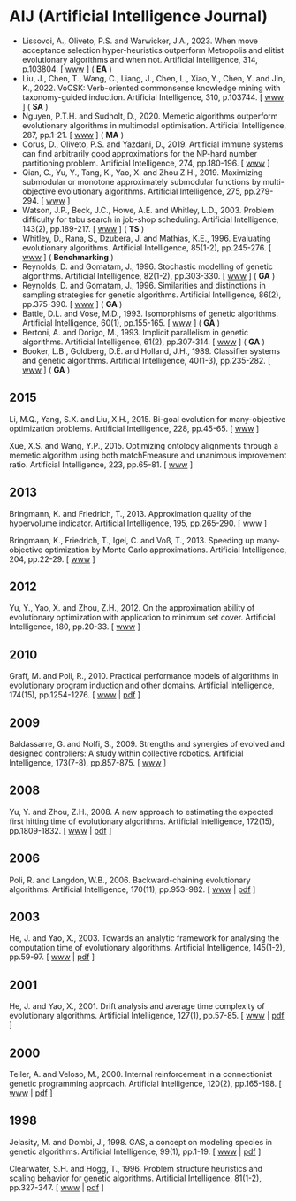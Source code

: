 # AIJ (Artificial Intelligence Journal)

* Lissovoi, A., Oliveto, P.S. and Warwicker, J.A., 2023. When move acceptance selection hyper-heuristics outperform Metropolis and elitist evolutionary algorithms and when not. Artificial Intelligence, 314, p.103804. [ [www](https://www.sciencedirect.com/science/article/pii/S0004370222001448) ] ( **EA** )
* Liu, J., Chen, T., Wang, C., Liang, J., Chen, L., Xiao, Y., Chen, Y. and Jin, K., 2022. VoCSK: Verb-oriented commonsense knowledge mining with taxonomy-guided induction. Artificial Intelligence, 310, p.103744. [ [www](https://www.sciencedirect.com/science/article/pii/S0004370222000844) ] ( **SA** )
* Nguyen, P.T.H. and Sudholt, D., 2020. Memetic algorithms outperform evolutionary algorithms in multimodal optimisation. Artificial Intelligence, 287, pp.1-21. [ [www](https://www.sciencedirect.com/science/article/abs/pii/S0004370220301016) ] ( **MA** )
* Corus, D., Oliveto, P.S. and Yazdani, D., 2019. Artificial immune systems can find arbitrarily good approximations for the NP-hard number partitioning problem. Artificial Intelligence, 274, pp.180-196. [ [www](https://www.sciencedirect.com/science/article/abs/pii/S000437021830345X) ]
* Qian, C., Yu, Y., Tang, K., Yao, X. and Zhou Z.H., 2019. Maximizing submodular or monotone approximately submodular functions by multi-objective evolutionary algorithms. Artificial Intelligence, 275, pp.279-294. [ [www](https://www.sciencedirect.com/science/article/abs/pii/S0004370219301535) ]
* Watson, J.P., Beck, J.C., Howe, A.E. and Whitley, L.D., 2003. Problem difficulty for tabu search in job-shop scheduling. Artificial Intelligence, 143(2), pp.189-217. [ [www](https://www.sciencedirect.com/science/article/pii/S0004370202003636) ] ( **TS** )
* Whitley, D., Rana, S., Dzubera, J. and Mathias, K.E., 1996. Evaluating evolutionary algorithms. Artificial Intelligence, 85(1-2), pp.245-276. [ [www](https://www.sciencedirect.com/science/article/pii/0004370295001247) ] ( **Benchmarking** )
* Reynolds, D. and Gomatam, J., 1996. Stochastic modelling of genetic algorithms. Artificial Intelligence, 82(1-2), pp.303-330. [ [www](https://www.sciencedirect.com/science/article/pii/0004370294000913) ] ( **GA** )
* Reynolds, D. and Gomatam, J., 1996. Similarities and distinctions in sampling strategies for genetic algorithms. Artificial Intelligence, 86(2), pp.375-390. [ [www](https://www.sciencedirect.com/science/article/pii/S000437029600015X) ] ( **GA** )
* Battle, D.L. and Vose, M.D., 1993. Isomorphisms of genetic algorithms. Artificial Intelligence, 60(1), pp.155-165. [ [www](https://www.sciencedirect.com/science/article/abs/pii/000437029390037C) ] ( **GA** )
* Bertoni, A. and Dorigo, M., 1993. Implicit parallelism in genetic algorithms. Artificial Intelligence, 61(2), pp.307-314. [ [www](https://www.sciencedirect.com/science/article/abs/pii/000437029390071I) ] ( **GA** )
* Booker, L.B., Goldberg, D.E. and Holland, J.H., 1989. Classifier systems and genetic algorithms. Artificial Intelligence, 40(1-3), pp.235-282. [ [www](https://www.sciencedirect.com/science/article/abs/pii/0004370289900507) ] ( **GA** )

## 2015

Li, M.Q., Yang, S.X. and Liu, X.H., 2015. Bi-goal evolution for many-objective optimization problems. Artificial Intelligence, 228, pp.45-65. [ [www](https://www.sciencedirect.com/science/article/pii/S0004370215000995) ]

Xue, X.S. and Wang, Y.P., 2015. Optimizing ontology alignments through a memetic algorithm using both matchFmeasure and unanimous improvement ratio. Artificial Intelligence, 223, pp.65-81. [ [www](https://www.sciencedirect.com/science/article/pii/S0004370215000399) ]

## 2013

Bringmann, K. and Friedrich, T., 2013. Approximation quality of the hypervolume indicator. Artificial Intelligence, 195, pp.265-290. [ [www](https://www.sciencedirect.com/science/article/pii/S0004370212001178) ]

Bringmann, K., Friedrich, T., Igel, C. and Voß, T., 2013. Speeding up many-objective optimization by Monte Carlo approximations. Artificial Intelligence, 204, pp.22-29. [ [www](https://www.sciencedirect.com/science/article/pii/S0004370213000738) ]

## 2012

Yu, Y., Yao, X. and Zhou, Z.H., 2012. On the approximation ability of evolutionary optimization with application to minimum set cover. Artificial Intelligence, 180, pp.20-33. [ [www](https://www.sciencedirect.com/science/article/pii/S0004370212000033) ]

## 2010

Graff, M. and Poli, R., 2010. Practical performance models of algorithms in evolutionary program induction and other domains. Artificial Intelligence, 174(15), pp.1254-1276. [ [www](https://www.sciencedirect.com/science/article/pii/S000437021000127X) | [pdf](https://pdf.sciencedirectassets.com/271585/1-s2.0-S0004370210X00108/1-s2.0-S000437021000127X/main.pdf?X-Amz-Security-Token=IQoJb3JpZ2luX2VjEOX%2F%2F%2F%2F%2F%2F%2F%2F%2F%2FwEaCXVzLWVhc3QtMSJGMEQCIHEBqkpRCzu6XlnEVVEbYS0G1qB7wUr1tlus3kRpQ2hbAiBzis%2BqSfREY6Smk%2BgyTMmfdIsCkcndGadJ8sRVXKAeeCq0AwguEAMaDDA1OTAwMzU0Njg2NSIMF06BYhoz46B3rwivKpEDs3SGsdouJowSswiorbybjnb4hn2HI6KFMFRtuaHZ80f6nsCdl5dTqjZQStIcrBZGnJeLQXVnXFM8GBp6Kps5rw4LXBrcdYCtxa1JaPW%2F2rTYIG4mLExf8e4jdLi5RgF2E2wLt4q2v9Rapm7lzK1VMbWp77wJw%2Fc2KmjAsg3MoNAsub2huOKDMwmH4%2BPxPcZzdcCp0voHzuDrMVug0kT5MsUJvoxmbqf3JBQOgnu3Q48LGKrLDkKqWodnziBrhL37N2AfNwCBwYYihJmqzbEUM74OSPmEVS%2F23PAXLQc8zu%2BIBviIwlMehNqUkqn3QROCFgampcHfA8klAUsIJE%2BnHfZj%2BqaPMUX3%2Bdjab%2BoXPbK34Of%2BbCpMST8LTwcBWuj63yINwqU%2FyAQBM1h36hMFm7KiaWsSnQ78GGgSIkEs%2BDRfkmpRgVU2eILUagOR7aDBv9kPCzglLipIwv6SVgGo6Pd6dzs8VynK9vk9pkw8FpCsorsBNltW7df0BWlfpBtxccuaOk%2B6uT3zSbX13W%2FTNh8wtMr8ggY67AH1kq8UENmXw6SVyJ3CNxLGfUG9p9eIFKEYboBfm8h4KLI%2BYJ%2F6kzuoPz20TwAd1ncAowiqOULyRqlgC9cPNLl16TRCV3BuCsBc6PYKM3f72nB%2FF%2F4xI2PJNrYqqkRlIVpe5os82bhYrUjr%2B9et70j2TreytmJg7pXaljgHymK9RL1sgOHfoBqeDVStUUdkTmQgA9tynqmyyhKS%2FrsxXpwCc6SpJjSqZP5esGx8EAvk%2BxRyCVVdLtb321WrEWcgqfMYxbx5PZT6uO1HbZSwAZJPzHxw5FsjDj1kH3SD0uggXsBMBNdUs9ymxgx%2Big%3D%3D&X-Amz-Algorithm=AWS4-HMAC-SHA256&X-Amz-Date=20210327T134558Z&X-Amz-SignedHeaders=host&X-Amz-Expires=300&X-Amz-Credential=ASIAQ3PHCVTYUWEYSMHF%2F20210327%2Fus-east-1%2Fs3%2Faws4_request&X-Amz-Signature=ff2538a432d2a131d7e45e09e985bdce116e56ac72833ce37acb7877236cdbec&hash=d8131f784f3b6a78a8a88eb8e70cd91761825705e7d6ed0bbd37ba34ac0a1c56&host=68042c943591013ac2b2430a89b270f6af2c76d8dfd086a07176afe7c76c2c61&pii=S000437021000127X&tid=spdf-88ea1019-13ce-4217-bf8f-db391ab7f73f&sid=9c880d9837e9b24a0d2883b8ae2a61501255gxrqa&type=client) ]

## 2009

Baldassarre, G. and Nolfi, S., 2009. Strengths and synergies of evolved and designed controllers: A study within collective robotics. Artificial Intelligence, 173(7-8), pp.857-875. [ [www](https://www.sciencedirect.com/science/article/pii/S0004370209000022) ]

## 2008

Yu, Y. and Zhou, Z.H., 2008. A new approach to estimating the expected first hitting time of evolutionary algorithms. Artificial Intelligence, 172(15), pp.1809-1832. [ [www](https://www.sciencedirect.com/science/article/pii/S0004370208000830) | [pdf](https://pdf.sciencedirectassets.com/271585/1-s2.0-S0004370208X00098/1-s2.0-S0004370208000830/main.pdf?X-Amz-Security-Token=IQoJb3JpZ2luX2VjEKX%2F%2F%2F%2F%2F%2F%2F%2F%2F%2FwEaCXVzLWVhc3QtMSJGMEQCICMzvH%2F92%2FituPDqMx5PbRgvE%2FHRP8KamRoOh0q9RToeAiAeO3JPaGev62mYvgTJTXJNxr%2F%2BUzJvD9qSnuob2voHIyq9Awi%2B%2F%2F%2F%2F%2F%2F%2F%2F%2F%2F8BEAMaDDA1OTAwMzU0Njg2NSIMkSGT0%2FneX5aEYA%2BfKpEDylQau6K8rFg7MuHun5BJbDMXFkPS81IrO%2B7GCh1TyCwaxnxf3YJRKq5QUQEN34e4NG5cG%2B4VT55IfBhRG0%2FRsvJqQPlpE5QRmWvXyzCczguXKHDonU6sYYssMyvhhKzWBtITY6H4XGKyV9PIPTER9iLFe8bLIUum88Ah3oTLpq5ReQuMMr8P%2BFwNG31Xsgt0nwSeq8pG%2By71RjL2rCvme4omZRWOmkCmzHdCHYPdBrz8fZRfVgsi3CtUUaX2yy1Ifc4BfT9GSrDNQERhYG9C%2BivohctrsmUEJsOBiPYPyjHXTARsZ5%2BvYWM2KRt0WX6gFdsuOXfcYz1QZo8wBAhvM2QNnebsSBaOlS6cXrnZ5jL%2BIOIjEcj8%2FHoYIygAHO59XNT2qhllTrPlK0cVLm91llqki%2BR5jbxyyB8fiBy%2B8ziICLXVIOf0Z1GLYusYtb938Kob1z8c5yGMCmO1%2B4RdxNY4wL5WUFR9ymyU53qcpea8WtjRQFBZbH6%2BuZyiKqeYhn2t5EE0J91e%2FkiBabcpL5UwrIH%2BgQY67AGLL6CgFFo9hazVKhIX0YcW5gk89HTyRNVevWjs%2FYdnd8JvFvdfFfHGYhGK7%2FzvWhmR7Rq%2BI46Ruyw8Rnucwb6JRskCcJEdnZvoVZLeVeNRUs07HIhsVZKRLIgFVlMHi6qR6NsGpPQEFH7Tm%2BKZrd%2BAvfU0mNAArhOOoS%2B3PGzXAnqBuowmxZaKtYcEBd8K8v1%2BdwzGADkLCTt1T73dD%2BhLQzP%2Fia2HyDAiq5kprhjIfhalT%2FjZTFT0yyO7cdEdJCLe63NXGsSrRsmhnAte0xurwNtg2gXXjM2KSO0BNqzk0JPr6vkvkVFk1GHu3Q%3D%3D&X-Amz-Algorithm=AWS4-HMAC-SHA256&X-Amz-Date=20210303T130419Z&X-Amz-SignedHeaders=host&X-Amz-Expires=300&X-Amz-Credential=ASIAQ3PHCVTYYXURFU6F%2F20210303%2Fus-east-1%2Fs3%2Faws4_request&X-Amz-Signature=0bb56464cb9c05814095b8d3e67ba7d2850ba1b4acb8f1e673c78936ba614640&hash=0b9db409bbc187715e26e0ef3ec2ea42ec882f78efbb005df7d0908a32db0e1a&host=68042c943591013ac2b2430a89b270f6af2c76d8dfd086a07176afe7c76c2c61&pii=S0004370208000830&tid=spdf-ed9bf79e-d43d-43cd-bb1f-06136b8902e6&sid=759f76ce84d5694ba39a7c11b847822047f3gxrqb&type=client) ]

## 2006

Poli, R. and Langdon, W.B., 2006. Backward-chaining evolutionary algorithms. Artificial Intelligence, 170(11), pp.953-982. [ [www](https://www.sciencedirect.com/science/article/pii/S0004370206000543) | [pdf](https://pdf.sciencedirectassets.com/271585/1-s2.0-S0004370206X03028/1-s2.0-S0004370206000543/main.pdf?X-Amz-Security-Token=IQoJb3JpZ2luX2VjEMn%2F%2F%2F%2F%2F%2F%2F%2F%2F%2FwEaCXVzLWVhc3QtMSJHMEUCIHORUDEKOfMRsCcu7V795SyPuUIfYZNkj5vfglRGDBl%2BAiEA%2BJYtQphn8MAgBSYqjdcpy2LLqkOeetwKDjdv9FwJYrQqtAMIEhADGgwwNTkwMDM1NDY4NjUiDKMv3TAKlZual7yZliqRAzG9ON8587HxvHcWzKO0UhqqXvHdQyrIy5ELxUYHoU5%2BW75n032SNeIsdjFTThaB1yfH2OgboyidAi5ijK2XZoFtlw3uBb30eyyRawcdRVOowj9jsHLS6bGxyBByEfcJDKGzc1yvH%2FqxSbzbm8aiblPmBw3dRHdk8fE8Wz8YysIpdgN3FxvjVqHgSnaSjlfGidPYmVBmzE%2Fv0rqaphXcTzpJNKtlF2rPyzdWfCkAF7vkkiEH69hZzUQA668fOn334xVQNA3gt%2FukRyI2LVL3ZQPb4W8hCoWzm4w24m4867Tdu%2B1v%2BFYPW9dalrNFdhDtjorLyVbVtRJcdlFTDmUYdBvHCXVX1i0X1tNoaaJ0kXWvZOyMQtUdGcqoSirEskk5DB01RQXDhLt3pNKUblDc4vZ3%2FwvyAYXbbf69XunAl81SebUUtIBKtFLz8zZ1DOM1ed4Z7J5Zo4rOwQ7hDfu2Rb1GZaYUi1GZRCAgUKmGTqoDfAOfXToR1WQmV8eZyAkiz60mpQjWZPlcS4BJYaBL%2FBPxMNS%2B9oIGOusBtvTp7MyEotzHzmFn8CYHwYGTVZ7Vp8PQ03aSrpEqXCJ2IsePa1Q3bjiypXpd34IY3gBc%2F74J6M0LMJcCs1EE5sZ332TebZE0%2FFbxCEmvvRXOMO7EUfBatNViQHk%2Fn5H0y63UC%2BLP3WlZIFWlcTQRPScziiCQA6AOcYHprpnG%2FqIhehBUKC02SDPHHuCdmKt03CwsrjyZ8RBgF4j8yx37NZz5tA%2FI9xIUfKQrgF7I0%2FbgBdTHEct6Mc72I9p%2FpRj1DLLrgmwqFOZun%2FeAwfEFpLkNsaW%2BllIqJGQk4vM%2F8LZ1PDW54zYk%2F4JhGg%3D%3D&X-Amz-Algorithm=AWS4-HMAC-SHA256&X-Amz-Date=20210326T092845Z&X-Amz-SignedHeaders=host&X-Amz-Expires=300&X-Amz-Credential=ASIAQ3PHCVTYWZYRN7F3%2F20210326%2Fus-east-1%2Fs3%2Faws4_request&X-Amz-Signature=7f425534ee86da0aeaf81ec01a5db312f583a54e539553bee86bf13c50ac60c4&hash=3cdb67982336753f378ac8ebdfe3e8c281de6ddd0e860f8a27ae73e6419728c5&host=68042c943591013ac2b2430a89b270f6af2c76d8dfd086a07176afe7c76c2c61&pii=S0004370206000543&tid=spdf-184c3da8-0ca8-44c5-af83-24128da0c383&sid=362c59ae44c638479c495158b586b0f5b5cegxrqb&type=client) ]

## 2003

He, J. and Yao, X., 2003. Towards an analytic framework for analysing the computation time of evolutionary algorithms. Artificial Intelligence, 145(1-2), pp.59-97. [ [www](https://www.sciencedirect.com/science/article/pii/S0004370202003818) | [pdf](https://pdf.sciencedirectassets.com/271585/1-s2.0-S0004370200X02639/1-s2.0-S0004370202003818/main.pdf?X-Amz-Security-Token=IQoJb3JpZ2luX2VjEL3%2F%2F%2F%2F%2F%2F%2F%2F%2F%2FwEaCXVzLWVhc3QtMSJHMEUCIQDckZODMB0TAphsTGDmfJJPqgLgDtDWKFN1NjlmxxCNAQIgOo7y5HxHcnm15IFXZrGaIHP%2FWf7dcbBY3Dz5U%2FZAUCEqvQMI1f%2F%2F%2F%2F%2F%2F%2F%2F%2F%2FARADGgwwNTkwMDM1NDY4NjUiDBfLbnV1lKOISKFBZCqRAwWMG%2BacniPVw6eh5BaMQ6UWwEDE7NWAnakN%2FIgc8M5vjBOaCWsXLR8BSYPM0rGl7iZvzGmQYKARjRhfVzX%2FJR4Z%2FhhkLxoQl0dhKdmtxGLB0o%2F3PmkP1XTCx9WHo%2FvHYIpRWFjM9rzXSqMcHpQRFOCb9t0EXqdaVf5A5BoWJBazqI4OODZKS52rVo31ByKyE%2B4Vp50Gql%2FkKOMV%2F08ubyqAftI7FfP8ZNo5qcLEsRndketTk%2B2YAV7PMwZbR6R76PQRCy2cftRdUa1mNU3unvLVKPJ4bDEzg5wFg%2FeOldObhxaA6jZI49%2BcpHyzVbNFiq8aPULoKHMytGg4XJd8IoYCEQs6HU4Hm1P018hEp83oW6v3%2F%2F9uzfZDLjHQzzeXo%2Bkas%2FsIMPEZ7kGp9XVzUDGyEOoYZP3ENtwDjMb95sEfidvpJGb5XbDqVDoV7iEs%2BwEtrubJaKJDD7ASi5y4EI5uD%2Fe0aUoPOEb%2Fy99agM0YEcOtwmH2led6R6K1J3TCwOHABczpkT2BfGnrnFrA%2BlxdMKGhg4IGOusBwu4S%2FVDvfh3hZefhMISsnunnl3GI%2FMBsHOmIBcWu9XPmHMxcENUDPaJ0xLltamqrfMkwL4%2BeFGKSlJv3K8muoyynPQjK18CO6KfSD3mo7wVtWabrBdf8OInYD5MX6amvFDGPWw%2Fw3cY8S8s3CysYB7Uq37lJngx1nadjb6EPrk8nNUgVujzv1w%2FU%2BFgLrNwMQuhm0EJcUEN1Y0g8dxGkjznXA5B4icuN44aUqayYFRYuHM04H0HPTb1xQMfKXg1ocJZMD%2FY8vaxnDM8LLA2O5gpN%2Bwmqu0wxwLGJkbEq207aL%2BhSLx%2BCFplNmQ%3D%3D&X-Amz-Algorithm=AWS4-HMAC-SHA256&X-Amz-Date=20210304T133708Z&X-Amz-SignedHeaders=host&X-Amz-Expires=300&X-Amz-Credential=ASIAQ3PHCVTYWQFKEAPO%2F20210304%2Fus-east-1%2Fs3%2Faws4_request&X-Amz-Signature=f5e27e5fa78596d6163dd7b73525c52edf16288020ca64f9b079705f98956d4f&hash=f4171182a6450932539aaa6518491cffab00d28987b72e410498d37f556ba929&host=68042c943591013ac2b2430a89b270f6af2c76d8dfd086a07176afe7c76c2c61&pii=S0004370202003818&tid=spdf-0f225eaa-b62b-47e3-b35e-ec4c81f86f5b&sid=c069d6532098674d2c3aa02962fdafa308e5gxrqb&type=client) ]

## 2001

He, J. and Yao, X., 2001. Drift analysis and average time complexity of evolutionary algorithms. Artificial Intelligence, 127(1), pp.57-85. [ [www](https://www.sciencedirect.com/science/article/pii/S0004370201000583) | [pdf](https://pdf.sciencedirectassets.com/271585/1-s2.0-S0004370200X00744/1-s2.0-S0004370201000583/main.pdf?X-Amz-Security-Token=IQoJb3JpZ2luX2VjEO%2F%2F%2F%2F%2F%2F%2F%2F%2F%2F%2FwEaCXVzLWVhc3QtMSJIMEYCIQDBqviAWZ37BjLLVGJH2yVHz1IYD0FfQ3vYoAMmZoc6dwIhALOzSCMGC3HoK7ZlP5JuYzeiTeXjV9aXvI0orsTuPZQ9KrQDCBcQAxoMMDU5MDAzNTQ2ODY1IgxuOTgpY0VJKi%2FVGIMqkQMhOERGJngf8NRAkxxlqNVBLu3EwyO0WGB0fReAyz7poIJiNiVTUuZ7D3fOHWFwTMiMYrFO8x%2FZi8qlU1XXcFFdNH4p0xZcSFCEqbXvn4IlGzi0KwiWpf%2BKxgYcJS621Dnhss3DAMXcSxFz2coJZWQxfdVGZRrtgiwmy0VY3V2FZWCbp%2BqyZNXmsZMwuGQB3xqzGUUYB56CXsOGRyMqDYb9TCEugPMCNoTey3fkynFtRqk37gSYwu3GcgJ7sxOpeqkYcdulPoPugqW67EEMa4e7r6qiNvjuFuIBhkKitsEy7b0V4JT8eMVpYYSjaOoPXRiMdRDO9z5XRekCPsvn3qVifSWibRPvzuwH4vpn2sSnr0d7Mh2uJseGE2EieQfwXPlglNnmeRVQVVFKZ1Y8%2BW3X7K2qUqHEx4oieeG2VAcNHAo9zDHPRQLQvP2TXDKIj7MyT4oMrOf7fY2hZlNJAA7aNWtGSVTTyITIvQ6dfYLD2ag%2B0AzTeWqdjXxe9FnCNr8FNcyVRzvwkFx0ZOO7P1TRHjCpnI6CBjrqAZsfxb4%2BdgkFr3NeVTpRdeeUMbOpZzj9N0wwsS85e%2B5g%2Ffp98Vy0y%2F52sycz4p6nLgziUnTdUi%2BOSC5smm0ELOo71Id%2BRSRMwmXS54Ot2%2FTJCsWAOe2ekzGHwvY2%2Bn3OkYr7l89wS9G06worzo0apRFwTxmpM6E%2BwCK0LK9uKDnF3e5VLyPy2ZWTpOHoretxdb5dsvACOutGy8fHNIx4vsK%2BE%2F7uHPxTkjEqPVNnp4cM132kjPboZc913lODzCg2cjoY5b%2FoTClAfGm3T8iqj07cnDiWuuelzpOw8OLo%2BDItkwLX8Bg9IvkI9w%3D%3D&X-Amz-Algorithm=AWS4-HMAC-SHA256&X-Amz-Date=20210306T152034Z&X-Amz-SignedHeaders=host&X-Amz-Expires=300&X-Amz-Credential=ASIAQ3PHCVTY6N57NQ4S%2F20210306%2Fus-east-1%2Fs3%2Faws4_request&X-Amz-Signature=59024087fb6a9b82226e7b78336fd7ce69fdd4882a81238e494a2a19dede15c7&hash=12fd4277ec2df0d35220f7f0dc5389d2389947e9a2ce6a436320a41eae9c237a&host=68042c943591013ac2b2430a89b270f6af2c76d8dfd086a07176afe7c76c2c61&pii=S0004370201000583&tid=spdf-2fff10a0-f45f-4691-8c28-4cdcbb9439d5&sid=673c31d87bd3a54b4e088469135043688487gxrqb&type=client) ]

## 2000

Teller, A. and Veloso, M., 2000. Internal reinforcement in a connectionist genetic programming approach. Artificial Intelligence, 120(2), pp.165-198. [ [www](https://www.sciencedirect.com/science/article/pii/S0004370200000230) | [pdf](https://pdf.sciencedirectassets.com/271585/1-s2.0-S0004370200X00653/1-s2.0-S0004370200000230/main.pdf?X-Amz-Security-Token=IQoJb3JpZ2luX2VjEB8aCXVzLWVhc3QtMSJGMEQCIE%2FmvyIAgfYP17eqs5IF0%2BNfGOtfo%2F4GHeCW6WOYypASAiBw6%2F%2F01ykbL%2FMMo2qXnL3XfJmAqLEsHMzSy4TPn7iolyq0AwhHEAMaDDA1OTAwMzU0Njg2NSIMve%2Ft1EODuVx%2BdBJaKpED2KOHfyPp373c%2BpYch%2BIxphH6yCDHm8oxTnURNj%2Fh18asp2lsXBpXIeJsg8sY3K%2BVh8xUA%2FGRdLv11zqOrq0XPIhhN2n9rGfslJ2sg5wnEeMJ5DWVpgcUEKai%2FzNBcmd%2F6VYKawrz%2BjsEVw3S4exqjpMAF2uGlGIze2ntvu5WCND13GVthE5AnMyB02dC9sVKFTwXjX44bI%2Bb42toBfj9SF0neAnlYYtT%2BEc6Aez%2FDAucsF71A%2FNGvH4iDJVhV6XD%2BHsBZ3do9g0gedSMMl3mqysQLvHo7HU0qgwuYaXQm6Rfhm3n88ROxnRe3w4nxoDUzHwUfaZ37DQ%2B1kqgHdUxVGqpCqbWFLZyIVsIdobUvl3FJK8qLHrrpcENOUjf%2B6mf%2BrRgGkH5bVR8DbkQd1KAigljgclgjP07Wn6h0eaIAz7N%2BzZRyPkyfciMcyyUFsjf3zn6MFtn%2B6%2BZw1bjITc9hLbtah%2FtLAHJ6CqTWIQmVQAIyVx%2FtSXiXwVfOpI%2BjaISB%2B1tzd%2FBMQhDsvmpB%2FX5aKkwiuCYggY67AGGgbqvsbjBkLlKmFlOiUSJoAPJD2EbWp%2F5O%2BQosZADMTyksAJhpspplLo2qXP%2B%2Fjnf5jRHvQCHsh%2BROfFXBoidxcSfl3jpV5GqdvuqQH2mtvii11%2BPAlxOul2CE%2BmpCmfO19ZQ%2BLZowBez%2BXAAaOYplfoR76Ji81Z9r9qCfATbDyqxE2JQ8%2FpxfzSTYj9psCckVmaZMeiO%2F%2FZA%2FmEyRu2ijTpUlgB9G4gRVkg5Ft5BSbyYWNyOShNe1v6rK0hJxkMPTfHjT1iuNQ8B0afNH6zwJghnr3k%2BcZp8DqDRJ4MRn9t%2FMVLuE3qLVye%2BoA%3D%3D&X-Amz-Algorithm=AWS4-HMAC-SHA256&X-Amz-Date=20210308T151456Z&X-Amz-SignedHeaders=host&X-Amz-Expires=300&X-Amz-Credential=ASIAQ3PHCVTY6XOVAYID%2F20210308%2Fus-east-1%2Fs3%2Faws4_request&X-Amz-Signature=3bdd50edacea7ef97a7e5086022b031f4f2d7130a27a2bcee7ee67be3a6d1c86&hash=3dbb651c424bf3e2edea1c7d2f3003d3f188dec3a543a38c3d22be9bf29882c8&host=68042c943591013ac2b2430a89b270f6af2c76d8dfd086a07176afe7c76c2c61&pii=S0004370200000230&tid=spdf-392979e2-f2a1-4591-996b-3df969c47d28&sid=64187d3c330f47490e6a459687213dd5de68gxrqb&type=client) ]

## 1998

Jelasity, M. and Dombi, J., 1998. GAS, a concept on modeling species in genetic algorithms. Artificial Intelligence, 99(1), pp.1-19. [ [www](https://www.sciencedirect.com/science/article/pii/S0004370297000714) | [pdf](https://pdf.sciencedirectassets.com/271585/1-s2.0-S0004370200X00367/1-s2.0-S0004370297000714/main.pdf?X-Amz-Security-Token=IQoJb3JpZ2luX2VjEKj%2F%2F%2F%2F%2F%2F%2F%2F%2F%2FwEaCXVzLWVhc3QtMSJHMEUCIQD%2Fn75KIZzoU%2F2ablH4b5eNpAAtlSoBEHTzg5Njq0AL%2FQIgEpJqKd1XnGMHVlosa8yoqidWg2jQykvRGggItR4e2r4qvQMIkP%2F%2F%2F%2F%2F%2F%2F%2F%2F%2FARADGgwwNTkwMDM1NDY4NjUiDIVG8nx3TYV3qpDOoiqRA7yksc5qvPkOfHGG9l8%2BRxiiY4Y50fG%2FLEW%2BjygAsKcobZN9I%2FIB%2FsSnLwutublgk2zS7LM2UZ1ap8LT%2BDfbIWj9CIOHaXwV6grU5dS3LWLV73KFFSK5zlLH6jptIvslMhciiRa7gOS6GmWVVthjLRoIqU%2FJKJ9M5Mjx4Y6Cbd0NwJhiYh%2B4R%2F0cLW2hn8J%2Bu1z4DwEFs4Y%2BbQA2a7mZ52q1IduVTu4EBlXL%2Fa7dIkxaKmB5vvk0lgXobm82io3tqurzXBufam9HUtUIchsV%2B0nyJUZ9rQJ4Ynnfsn%2FavvhPFy5zBOW8ht22yH4hPtnlEYM8fRKmkG3T219qdKFrr4n8TOhmO4ARk4KTujlqR%2Ftxwxc%2B6kUwvl1OMpwk%2Fu32WIGv4jJ1xxWqTYgR589g9E2lV7G27P70DzX%2B3zOYG1At7BSpDsEZ55N1ZlFOLuEbh81B69fK1DGcwHPU6OCVIcE9HCLxaoGwwQj%2BJ3THAYR6xJgPGH5mXCucVi5aKNSXoHnruB3memo6aq%2FDN96fm66WMKHw1YAGOusB%2FIrZ3cLfA1DbAq9elD6aD7g4U9xVAqQcfvMrMgK8Up3YhTrBNRf4ZkLvEZAG7CR%2FX8CDSWTA4b%2FymcYOFvKyAclPkNfzt92UwzetTXzWD5KFanUYGzI%2BpVPFJLooc%2BOCFhkp1MvFg0pycE0%2FLUQCimSU%2Fa3OOzU3WIEukNBjgaABmnctyBdinoE0erSoMN9z1755gC0k4WLXxAHFPUFof20uEba3syGoyZOls7AfGv1rwd3gfbgAYQ148T%2BD7Kqsz0y71gzvoK0UYGa8v13YMJ90zo8gE2vicT9cjvp2vIE9EY1oH0WXP7oUCw%3D%3D&X-Amz-Algorithm=AWS4-HMAC-SHA256&X-Amz-Date=20210130T161805Z&X-Amz-SignedHeaders=host&X-Amz-Expires=300&X-Amz-Credential=ASIAQ3PHCVTYUW6RZBVE%2F20210130%2Fus-east-1%2Fs3%2Faws4_request&X-Amz-Signature=baf8ccf570fa388ca53f43c15196842637b2d3f164500dba9d5b55b5897d88f9&hash=69b369883bb56df19b743b515342a6f92188ec2be96d583e9b79ddccab0372a9&host=68042c943591013ac2b2430a89b270f6af2c76d8dfd086a07176afe7c76c2c61&pii=S0004370297000714&tid=spdf-4c3bc234-6a6b-4d6e-b1e0-037479c255b0&sid=51f0ac728c5be145903a4456672598139641gxrqb&type=client) ]

Clearwater, S.H. and Hogg, T., 1996. Problem structure heuristics and scaling behavior for genetic algorithms. Artificial Intelligence, 81(1-2), pp.327-347. [ [www](https://www.sciencedirect.com/science/article/pii/0004370295000585) | [pdf](https://pdf.sciencedirectassets.com/271585/1-s2.0-S0004370200X00045/1-s2.0-0004370295000585/main.pdf?X-Amz-Security-Token=IQoJb3JpZ2luX2VjEEYaCXVzLWVhc3QtMSJIMEYCIQCBR2S73WG9ZPwC4AWGuieeybwTUAXqZgE14pUeogxeTgIhAOoXeIjcFbBSr4V7IhGEjwu6nBJJspPM%2B%2BdNSFkrjwHlKrQDCF8QAxoMMDU5MDAzNTQ2ODY1IgxdnJy69AXNKWAzGUcqkQMG8c8BkZ1Pfue2Kb8%2FGaiYM2cmfbyMqHHtfMXR92KFK4n8UCBhdRJGFIy7wV%2F9jUVkd4Hph9NmbCbL5ybarm6Ekg2V8ti1PTeoURPdRfe6C6LbVOiMD5ZO00aDmuWNJnZqxFrQvHH6vYKiXoPtsTXLr%2BypFa1x41iEHC%2FDcoI14O5XH0EkIog%2BN2CmNN1%2FfDxG7kQRnDSFOrY3f39JM7Ielfyh62ezPyWEQCI1bKQGiyTjkFV4CaPfrjXrcIn9hQDRWLQZGrUkMVD92zfgozh4vgFpo5CWePRLCUnXBguOKFQ7xAdICyiBcDUMAallBadoedckOVSBxilCZWEzUa8UCzrMdAcRqrznt6JSdb7i9OWiOIP9njcGxSWCERsBJgaSEtqGCQeHxEpO%2FWZGWVlke9gm9F8r5073JvnfysLbUq4vhSkYq52LNtvc5%2BDiLPdsGa9j%2Fqy66esTN6jL7lw5IV6UWsl1g%2BEANWcrr7gJJnqv4kmyRSJgH3d51ROLNgqurU8Rv9R64jtkU9xdaA60JTDWmemBBjrqAVygtorLv1DFLxT4Dbp7zaqmIlPHHBt3F2LSY8D6ZxwW%2F0DynROXJnLevSyvDOb754q9TB7WxkDUDJWTDvAIh7MmXBV0GNhKPl9Y4L9al32xzmPT0edVt8bOIHKZVT7H1ZABDe7PIECIDg6IdGISSDrS3wbYH0eyybK5xJsnlbX6U7Ol52%2Fjk7AePUePSTCxtXepFDQXnBxgnHh49X65xEofBplg88zueA3JQr321CnSHSj%2Bup0MFjQDG6vqxa2JXs1KEVXm5AfmUuH6q%2BWV1kFgHnpN8o8Tv3XHAEpzka1ouMcXvxLl3V9FQA%3D%3D&X-Amz-Algorithm=AWS4-HMAC-SHA256&X-Amz-Date=20210227T142920Z&X-Amz-SignedHeaders=host&X-Amz-Expires=300&X-Amz-Credential=ASIAQ3PHCVTY24VZS2XJ%2F20210227%2Fus-east-1%2Fs3%2Faws4_request&X-Amz-Signature=1d069a84965ead67c61097650485318f6adc96292a0036ba19d36a6319e2eeeb&hash=33c4f5c73e8457bc63fac779e688255c71493a096c081e4d69863adaf8687c3e&host=68042c943591013ac2b2430a89b270f6af2c76d8dfd086a07176afe7c76c2c61&pii=0004370295000585&tid=spdf-10c1e95f-c4ed-49b7-aa61-f23955eeaa43&sid=5bd0362a8b2c00453098556-de13da9221a6gxrqb&type=client) ]
